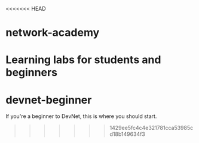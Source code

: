 <<<<<<< HEAD
# network-academy
Learning labs for students and beginners
=======
# devnet-beginner
If you're a beginner to DevNet, this is where you should start.
>>>>>>> 1429ee5fc4c4e321781cca53985cd18b149634f3
